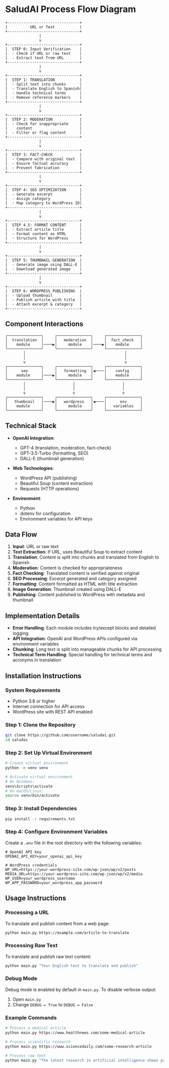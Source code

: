 # SaludAI Process Flow Diagram

```
+--------------------------------+
|          URL or Text           |
+--------------------------------+
               |
               v
+--------------------------------+
|  STEP 0: Input Verification    |
|  - Check if URL or raw text    |
|  - Extract text from URL       |
+--------------------------------+
               |
               v
+--------------------------------+
|  STEP 1: TRANSLATION           |
|  - Split text into chunks      |
|  - Translate English to Spanish|
|  - Handle technical terms      |
|  - Remove reference markers    |
+--------------------------------+
               |
               v
+--------------------------------+
|  STEP 2: MODERATION            |
|  - Check for inappropriate     |
|    content                     |
|  - Filter or flag content      |
+--------------------------------+
               |
               v
+--------------------------------+
|  STEP 3: FACT-CHECK            |
|  - Compare with original text  |
|  - Ensure factual accuracy     |
|  - Prevent fabrication         |
+--------------------------------+
               |
               v
+--------------------------------+
|  STEP 4: SEO OPTIMIZATION      |
|  - Generate excerpt            |
|  - Assign category             |
|  - Map category to WordPress ID|
+--------------------------------+
               |
               v
+--------------------------------+
|  STEP 4.5: FORMAT CONTENT      |
|  - Extract article title       |
|  - Format content as HTML      |
|  - Structure for WordPress     |
+--------------------------------+
               |
               v
+--------------------------------+
|  STEP 5: THUMBNAIL GENERATION  |
|  - Generate image using DALL-E |
|  - Download generated image    |
+--------------------------------+
               |
               v
+--------------------------------+
|  STEP 6: WORDPRESS PUBLISHING  |
|  - Upload thumbnail            |
|  - Publish article with title  |
|  - Attach excerpt & category   |
+--------------------------------+
```

## Component Interactions

```
┌───────────────┐     ┌───────────────┐     ┌───────────────┐
│  translation  │     │   moderation  │     │  fact_check   │
│    module     │────▶│     module    │────▶│    module     │
└───────────────┘     └───────────────┘     └───────────────┘
        │                                            │
        │                                            │
        v                                            v
┌───────────────┐     ┌───────────────┐     ┌───────────────┐
│      seo      │     │   formatting  │◀────│    config     │
│    module     │────▶│     module    │     │    module     │
└───────────────┘     └───────────────┘     └───────────────┘
        │                     │                     │
        │                     │                     │
        v                     v                     v
┌───────────────┐     ┌───────────────┐     ┌───────────────┐
│   thumbnail   │────▶│   wordpress   │◀────│      env      │
│    module     │     │     module    │     │   variables   │
└───────────────┘     └───────────────┘     └───────────────┘
```

## Technical Stack

- **OpenAI Integration**:
  - GPT-4 (translation, moderation, fact-check)
  - GPT-3.5-Turbo (formatting, SEO)
  - DALL-E (thumbnail generation)

- **Web Technologies**:
  - WordPress API (publishing)
  - Beautiful Soup (content extraction)
  - Requests (HTTP operations)

- **Environment**:
  - Python
  - dotenv for configuration
  - Environment variables for API keys

## Data Flow

1. **Input**: URL or raw text
2. **Text Extraction**: If URL, uses Beautiful Soup to extract content
3. **Translation**: Content is split into chunks and translated from English to Spanish
4. **Moderation**: Content is checked for appropriateness
5. **Fact Checking**: Translated content is verified against original
6. **SEO Processing**: Excerpt generated and category assigned
7. **Formatting**: Content formatted as HTML with title extraction
8. **Image Generation**: Thumbnail created using DALL-E
9. **Publishing**: Content published to WordPress with metadata and thumbnail

## Implementation Details

- **Error Handling**: Each module includes try/except blocks and detailed logging
- **API Integration**: OpenAI and WordPress APIs configured via environment variables
- **Chunking**: Long text is split into manageable chunks for API processing
- **Technical Term Handling**: Special handling for technical terms and acronyms in translation 

## Installation Instructions

### System Requirements
- Python 3.8 or higher
- Internet connection for API access
- WordPress site with REST API enabled

### Step 1: Clone the Repository
```bash
git clone https://github.com/username/saludai.git
cd saludai
```

### Step 2: Set Up Virtual Environment
```bash
# Create virtual environment
python -m venv venv

# Activate virtual environment
# On Windows:
venv\Scripts\activate
# On macOS/Linux:
source venv/bin/activate
```

### Step 3: Install Dependencies
```bash
pip install -r requirements.txt
```

### Step 4: Configure Environment Variables
Create a `.env` file in the root directory with the following variables:
```
# OpenAI API key
OPENAI_API_KEY=your_openai_api_key

# WordPress credentials
WP_URL=https://your-wordpress-site.com/wp-json/wp/v2/posts
MEDIA_URL=https://your-wordpress-site.com/wp-json/wp/v2/media
WP_USER=your_wordpress_username
WP_APP_PASSWORD=your_wordpress_app_password
```

## Usage Instructions

### Processing a URL
To translate and publish content from a web page:
```bash
python main.py https://example.com/article-to-translate
```

### Processing Raw Text
To translate and publish raw text content:
```bash
python main.py "Your English text to translate and publish"
```

### Debug Mode
Debug mode is enabled by default in `main.py`. To disable verbose output:
1. Open `main.py`
2. Change `DEBUG = True` to `DEBUG = False`

### Example Commands
```bash
# Process a medical article
python main.py https://www.healthnews.com/some-medical-article

# Process scientific research
python main.py https://www.sciencedaily.com/some-research-article

# Process raw text
python main.py "The latest research in artificial intelligence shows promising results for medical diagnosis. Researchers at Stanford University have developed a new algorithm that can detect early signs of cancer with 95% accuracy."
``` 